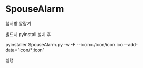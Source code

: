 # SpouseAlarm
햄서방 알람기

빌드시 pyinstall 설치 후

pyinstaller SpouseAlarm.py -w -F --icon=./icon/icon.ico --add-data="icon/*;icon"

실행